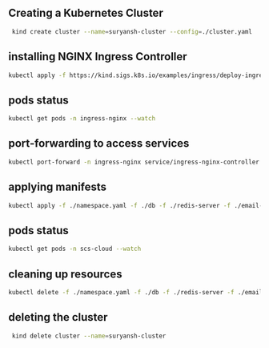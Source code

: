 ## Creating a Kubernetes Cluster
```bash
 kind create cluster --name=suryansh-cluster --config=./cluster.yaml
 ```
 ## installing NGINX Ingress Controller
 ```bash
kubectl apply -f https://kind.sigs.k8s.io/examples/ingress/deploy-ingress-nginx.yaml
```
## pods status
```bash
kubectl get pods -n ingress-nginx --watch
```

## port-forwarding to access services
```bash
kubectl port-forward -n ingress-nginx service/ingress-nginx-controller 3000:80
```

## applying manifests
```bash
kubectl apply -f ./namespace.yaml -f ./db -f ./redis-server -f ./email-server -f ./api-server -f ./frontend -f ./ingress.yaml
```

## pods status
```bash
kubectl get pods -n scs-cloud --watch
```

## cleaning up resources
```bash
kubectl delete -f ./namespace.yaml -f ./db -f ./redis-server -f ./email-server -f ./api-server -f ./frontend -f ./ingress.yaml
```

## deleting the cluster
```bash
 kind delete cluster --name=suryansh-cluster
 ```